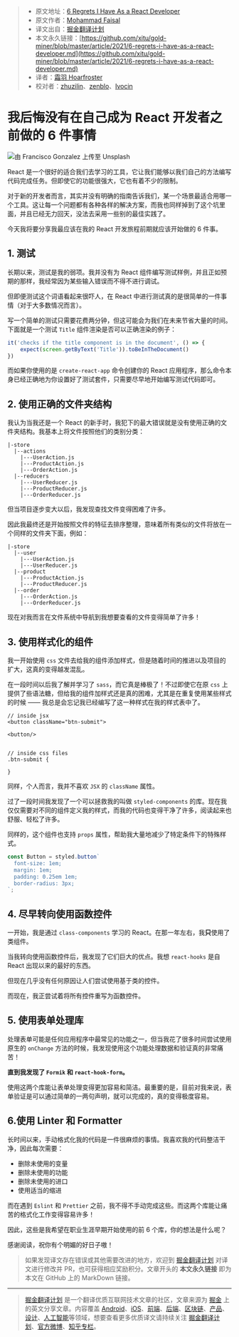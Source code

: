 > * 原文地址：[6 Regrets I Have As a React Developer](https://medium.com/better-programming/6-regrets-i-have-as-a-react-developer-52e95a8ff8a4)
> * 原文作者：[Mohammad Faisal](https://medium.com/@56faisal)
> * 译文出自：[掘金翻译计划](https://github.com/xitu/gold-miner)
> * 本文永久链接：[https://github.com/xitu/gold-miner/blob/master/article/2021/6-regrets-i-have-as-a-react-developer.md](https://github.com/xitu/gold-miner/blob/master/article/2021/6-regrets-i-have-as-a-react-developer.md)
> * 译者：[霜羽 Hoarfroster](https://github.com/PassionPenguin)
> * 校对者：[zhuzilin](https://github.com/zhuzilin)、[zenblo](https://github.com/zenblo)、[Ivocin](https://github.com/Ivocin)

# 我后悔没有在自己成为 React 开发者之前做的 6 件事情

![由 [Francisco Gonzalez](https://unsplash.com/@franciscoegonzalez?utm_source=unsplash&utm_medium=referral&utm_content=creditCopyText) 上传至 [Unsplash](https://unsplash.com/s/photos/sadness?utm_source=unsplash&utm_medium=referral&utm_content=creditCopyText)](https://cdn-images-1.medium.com/max/8396/1*b_I4LDS0bICAcnC1bdOM2g.jpeg)

React 是一个很好的适合我们去学习的工具，它让我们能够以我们自己的方法编写代码完成任务。但即使它的功能很强大，它也有着不少的限制。

对于新的开发者而言，其实并没有明确的指南告诉我们，某一个场景最适合用哪一个工具。这让每一个问题都有各种各样的解决方案，而我也同样掉到了这个坑里面，并且已经无力回天，没法去采用一些别的最佳实践了。

今天我将要分享我最应该在我的 React 开发旅程前期就应该开始做的 6 件事。

## 1. 测试

长期以来，测试是我的弱项。我并没有为 React 组件编写测试样例，并且正如预期的那样，我经常因为某些输入错误而不得不进行调试。

但即便测试这个词语看起来很吓人，在 React 中进行测试真的是很简单的一件事情（对于大多数情况而言）。

写一个简单的测试只需要花费两分钟，但这可能会为我们在未来节省大量的时间。下面就是一个测试 `Title` 组件渲染是否可以正确渲染的例子：

```js
it('checks if the title component is in the document', () => {
    expect(screen.getByText('Title')).toBeInTheDocument()
})
```

而如果你使用的是 `create-react-app` 命令创建你的 React 应用程序，那么命令本身已经正确地为你设置好了测试套件，只需要尽早地开始编写测试代码即可。

## 2. 使用正确的文件夹结构

我认为当我还是一个 React 的新手时，我犯下的最大错误就是没有使用正确的文件夹结构。我基本上将文件按照他们的类别分类：

```
|-store
  |--actions
    |---UserAction.js
    |---ProductAction.js
    |---OrderAction.js
  |--reducers
    |---UserReducer.js
    |---ProductReducer.js
    |---OrderReducer.js
```

但当项目逐步变大以后，我发现查找文件变得困难了许多。

因此我最终还是开始按照文件的特征去排序整理，意味着所有类似的文件将放在一个同样的文件夹下面，例如：

```
|-store
  |--user
    |---UserAction.js
    |---UserReducer.js
  |--product    
    |---ProductAction.js
    |---ProductReducer.js
  |--order    
    |---OrderAction.js
    |---OrderReducer.js
```

现在对我而言在文件系统中导航到我想要查看的文件变得简单了许多！

## 3. 使用样式化的组件

我一开始使用 `css` 文件去给我的组件添加样式，但是随着时间的推进以及项目的扩大，这真的变得越发混乱。

在一段时间以后我了解并学习了 `sass`，而它真是棒极了！不过即使它在原 `css` 上提供了些语法糖，但给我的组件加样式还是真的困难，尤其是在重复使用某些样式的时候 —— 我总是会忘记我已经编写了这一种样式在我的样式表中了。

```
// inside jsx
<button className="btn-submit">

<button/>


// inside css files
.btn-submit {

}
```

同样，个人而言，我并不喜欢 `JSX` 的 `className` 属性。

过了一段时间我发现了一个可以拯救我的叫做 `styled-components` 的库。现在我仅仅需要对不同的组件定义我的样式，而我的代码也变得干净了许多，阅读起来也舒服、轻松了许多。

同样的，这个组件也支持 `props` 属性，帮助我大量地减少了特定条件下的特殊样式。

```jsx
const Button = styled.button`
  font-size: 1em;
  margin: 1em;
  padding: 0.25em 1em;
  border-radius: 3px;
`;
```

## 4. 尽早转向使用函数控件

一开始，我是通过 `class-components` 学习的 React。在那一年左右，我**只**使用了类组件。

当我转向使用函数控件后，我发现了它们巨大的优点。我想 `react-hooks` 是自 React 出现以来的最好的东西。

但现在几乎没有任何原因让人们尝试使用基于类的控件。

而现在，我正尝试着将所有控件重写为函数控件。

## 5. 使用表单处理库

处理表单可能是任何应用程序中最常见的功能之一，但当我花了很多时间尝试使用原生的 `onChange` 方法的时候，我发现使用这个功能处理数据和验证真的非常痛苦！

**直到我发现了 `Formik` 和 `react-hook-form`。**

使用这两个库能让表单处理变得更加容易和简洁。最重要的是，目前对我来说，表单验证是可以通过简单的一两句声明，就可以完成的，真的变得极度容易。

## 6.使用 Linter 和 Formatter

长时间以来，手动格式化我的代码是一件很麻烦的事情。我喜欢我的代码整洁干净，因此每次需要：

* 删除未使用的变量
* 删除未使用的功能
* 删除未使用的进口
* 使用适当的缩进

而在遇到 `Eslint` 和 `Prettier` 之前，我不得不手动完成这些。而这两个库能让痛苦的格式化工作变得容易许多！

因此，这些是我希望在职业生涯早期开始使用的前 6 个库，你的想法是什么呢？

感谢阅读，祝你有个明媚的好日子嗷！

> 如果发现译文存在错误或其他需要改进的地方，欢迎到 [掘金翻译计划](https://github.com/xitu/gold-miner) 对译文进行修改并 PR，也可获得相应奖励积分。文章开头的 **本文永久链接** 即为本文在 GitHub 上的 MarkDown 链接。

---

> [掘金翻译计划](https://github.com/xitu/gold-miner) 是一个翻译优质互联网技术文章的社区，文章来源为 [掘金](https://juejin.im) 上的英文分享文章。内容覆盖 [Android](https://github.com/xitu/gold-miner#android)、[iOS](https://github.com/xitu/gold-miner#ios)、[前端](https://github.com/xitu/gold-miner#前端)、[后端](https://github.com/xitu/gold-miner#后端)、[区块链](https://github.com/xitu/gold-miner#区块链)、[产品](https://github.com/xitu/gold-miner#产品)、[设计](https://github.com/xitu/gold-miner#设计)、[人工智能](https://github.com/xitu/gold-miner#人工智能)等领域，想要查看更多优质译文请持续关注 [掘金翻译计划](https://github.com/xitu/gold-miner)、[官方微博](http://weibo.com/juejinfanyi)、[知乎专栏](https://zhuanlan.zhihu.com/juejinfanyi)。
